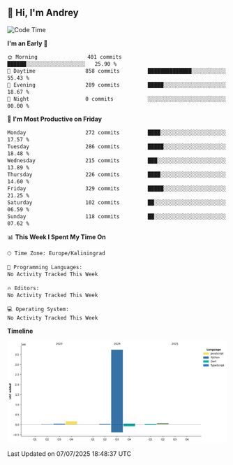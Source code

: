 ## 👋 Hi, I'm Andrey

<!--START_SECTION:waka-->
![Code Time](http://img.shields.io/badge/Code%20Time-874%20hrs%2027%20mins-blue)

**I'm an Early 🐤** 

```text
🌞 Morning                401 commits         ██████░░░░░░░░░░░░░░░░░░░   25.90 % 
🌆 Daytime                858 commits         ██████████████░░░░░░░░░░░   55.43 % 
🌃 Evening                289 commits         █████░░░░░░░░░░░░░░░░░░░░   18.67 % 
🌙 Night                  0 commits           ░░░░░░░░░░░░░░░░░░░░░░░░░   00.00 % 
```
📅 **I'm Most Productive on Friday** 

```text
Monday                   272 commits         ████░░░░░░░░░░░░░░░░░░░░░   17.57 % 
Tuesday                  286 commits         █████░░░░░░░░░░░░░░░░░░░░   18.48 % 
Wednesday                215 commits         ███░░░░░░░░░░░░░░░░░░░░░░   13.89 % 
Thursday                 226 commits         ████░░░░░░░░░░░░░░░░░░░░░   14.60 % 
Friday                   329 commits         █████░░░░░░░░░░░░░░░░░░░░   21.25 % 
Saturday                 102 commits         ██░░░░░░░░░░░░░░░░░░░░░░░   06.59 % 
Sunday                   118 commits         ██░░░░░░░░░░░░░░░░░░░░░░░   07.62 % 
```


📊 **This Week I Spent My Time On** 

```text
🕑︎ Time Zone: Europe/Kaliningrad

💬 Programming Languages: 
No Activity Tracked This Week

🔥 Editors: 
No Activity Tracked This Week

💻 Operating System: 
No Activity Tracked This Week
```

**Timeline**

![Lines of Code chart](https://raw.githubusercontent.com/Mist3s/Mist3s/main/assets/bar_graph.png)


 Last Updated on 07/07/2025 18:48:37 UTC
<!--END_SECTION:waka-->

